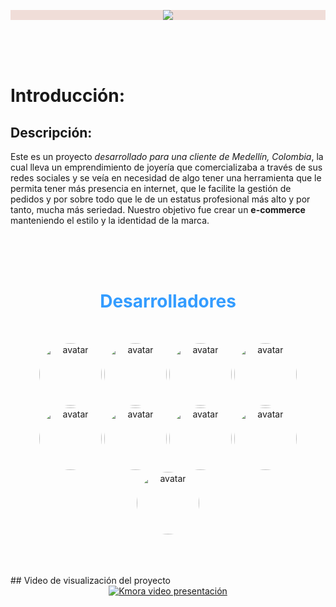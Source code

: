 <p align="center" style="background-color:#f0ddd8">
	<a href="http://68.183.106.112" target="_blank" rel="noopener noreferrer" >
	<img src="https://user-images.githubusercontent.com/58433889/124239825-7da67800-daf0-11eb-915d-18e56ee4c9cd.png" />
</a>
</p>
<br>
<br>
<br>


# Introducción:

## Descripción:

Este es un proyecto *desarrollado para una cliente de Medellín, Colombia*, la cual lleva un emprendimiento de joyería que comercializaba a través de sus redes sociales y se veía en necesidad de algo tener una herramienta que le permita tener más presencia en internet, que le facilite la gestión de pedidos y por sobre todo que le de un estatus profesional más alto y por tanto, mucha más seriedad. Nuestro objetivo fue crear un **e-commerce** manteniendo el estilo y la identidad de la marca. 

<br>
<br>
<br>
<h1 align="center" style="color: #339cff">Desarrolladores</h1>
<br>

<p align="center">
	<a href="https://github.com/sbs001" target="_blank" rel="noopener noreferrer" ><img width="100" style="border-radius:50%" src="https://avatars.githubusercontent.com/u/50562395?v=4" alt="avatar"></a>
  <a href="https://github.com/jessicasaule" target="_blank" rel="noopener noreferrer" ><img width="100" style="border-radius:50%" src="https://avatars.githubusercontent.com/u/79380528?v=4" alt="avatar"></a>
  <a href="https://github.com/dfvallejosc" target="_blank" rel="noopener noreferrer" ><img width="100" style="border-radius:50%" src="https://avatars.githubusercontent.com/u/74154979?v=4" alt="avatar"></a>
	<a href="https://github.com/DimitriTriantafilo" target="_blank" rel="noopener noreferrer" ><img width="100" style="border-radius:50%" src="https://avatars.githubusercontent.com/u/77981692?v=4" alt="avatar"></a>
	<a href="https://github.com/scriptnoob12" target="_blank" rel="noopener noreferrer" ><img width="100" style="border-radius:50%" src="https://avatars.githubusercontent.com/u/58433889?v=4" alt="avatar"></a>
	<a href="https://github.com/RJurado16" target="_blank" rel="noopener noreferrer" ><img width="100" style="border-radius:50%" src="https://avatars.githubusercontent.com/u/68952790?v=4" alt="avatar"></a>
	<a href="https://github.com/jaimegalvis" target="_blank" rel="noopener noreferrer" ><img width="100" style="border-radius:50%" src="https://avatars.githubusercontent.com/u/23098246?v=4" alt="avatar"></a>
	<a href="https://github.com/gonza-fl" target="_blank" rel="noopener noreferrer" ><img width="100" style="border-radius:50%" src="https://avatars.githubusercontent.com/u/29445888?v=4" alt="avatar"></a>
	<a href="https://github.com/nohaynicksdisponibles" target="_blank" rel="noopener noreferrer" ><img 	width="100" style="border-radius:50%" src="https://avatars.githubusercontent.com/u/60353353?v=4" 	alt="avatar"></a>
</p>

<br>
<br>
<br>
## Video de visualización del proyecto

<div align="center">
  <a href="https://www.youtube.com/watch?v=QoSK1GlyrxU"><img src="https://i.ibb.co/hftYfYk/kmoravideo.png" alt="Kmora video presentación"></a>
</div>
